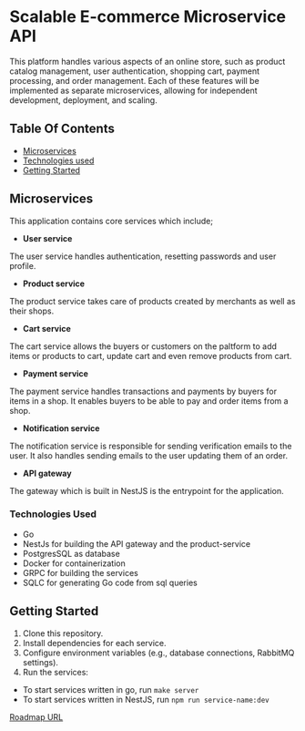 # Scalable E-commerce Microservice API

This platform handles various aspects of an online store, such as product catalog management, user authentication, shopping cart, payment processing, and order management. Each of these features will be implemented as separate microservices, allowing for independent development, deployment, and scaling.

## Table Of Contents

- [Microservices](#microservices)
- [Technologies used](#technologies-used)
- [Getting Started](#getting-started)

## Microservices

This application contains core services which include;

- **User service**

The user service handles authentication, resetting passwords and user profile.

- **Product service**

The product service takes care of products created by merchants as well as their shops.

- **Cart service**

The cart service allows the buyers or customers on the paltform to add items or products to cart, update cart and even remove products from cart.

- **Payment service**

The payment service handles transactions and payments by buyers for items in a shop. It enables buyers to be able to pay and order items from a shop.

- **Notification service**

The notification service is responsible for sending verification emails to the user. It also handles sending emails to the user updating them of an order.

- **API gateway**

The gateway which is built in NestJS is the entrypoint for the application.

### Technologies Used

- Go
- NestJs for building the API gateway and the product-service
- PostgresSQL as database
- Docker for containerization
- GRPC for building the services
- SQLC for generating Go code from sql queries

## Getting Started

1. Clone this repository.
2. Install dependencies for each service.
3. Configure environment variables (e.g., database connections, RabbitMQ settings).
4. Run the services:

- To start services written in go, run `make server`
- To start services written in NestJS, run `npm run service-name:dev`

[Roadmap URL](https://roadmap.sh/projects/scalable-ecommerce-platform)
